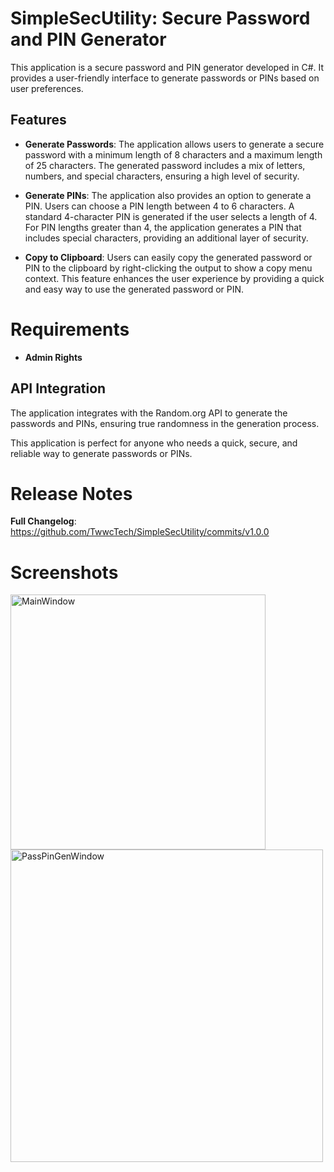 # SimpleSecUtility: Secure Password and PIN Generator
This application is a secure password and PIN generator developed in C#. It provides a user-friendly interface to generate passwords or PINs based on user preferences.

## Features
- **Generate Passwords**: The application allows users to generate a secure password with a minimum length of 8 characters and a maximum length of 25 characters. The generated password includes a mix of letters, numbers, and special characters, ensuring a high level of security.

- **Generate PINs**: The application also provides an option to generate a PIN. Users can choose a PIN length between 4 to 6 characters. A standard 4-character PIN is generated if the user selects a length of 4. For PIN lengths greater than 4, the application generates a PIN that includes special characters, providing an additional layer of security.

- **Copy to Clipboard**: Users can easily copy the generated password or PIN to the clipboard by right-clicking the output to show a copy menu context. This feature enhances the user experience by providing a quick and easy way to use the generated password or PIN.

# Requirements
- **Admin Rights**

## API Integration
The application integrates with the Random.org API to generate the passwords and PINs, ensuring true randomness in the generation process.

This application is perfect for anyone who needs a quick, secure, and reliable way to generate passwords or PINs.

# Release Notes
**Full Changelog**: https://github.com/TwwcTech/SimpleSecUtility/commits/v1.0.0

# Screenshots
<img width="408" alt="MainWindow" src="https://github.com/TwwcTech/SimpleSecUtility/assets/71518263/d53fbff4-c1eb-41ab-8284-342baa6a7f5c">
<img width="500" alt="PassPinGenWindow" src="https://github.com/TwwcTech/SimpleSecUtility/assets/71518263/9f678e3e-3e6b-4722-8380-c4bce06b7cd1">
